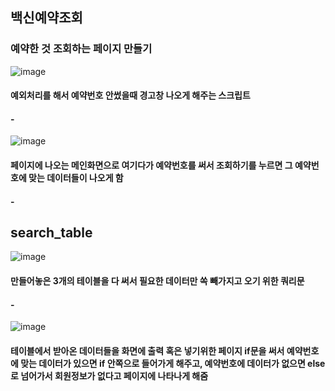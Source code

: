 ## 백신예약조회


### 예약한 것 조회하는 페이지 만들기

![image](https://user-images.githubusercontent.com/102014376/201839428-715ec7ba-dc3d-418f-a9bb-87b06bb7af7e.png)

#### 예외처리를 해서 예약번호 안썼을때 경고창 나오게 해주는 스크립트
#### -
![image](https://user-images.githubusercontent.com/102014376/201839477-eeae7a91-522c-49cd-9785-77fcce285dd7.png)


#### 페이지에 나오는 메인화면으로 여기다가 예약번호를 써서 조회하기를 누르면 그 예약번호에 맞는 데이터들이 나오게 함
#### -

## search_table

![image](https://user-images.githubusercontent.com/102014376/201840020-e1f05322-fa9c-449e-a722-ac1a90b68d7a.png)
#### 만들어놓은 3개의 테이블을 다 써서 필요한 데이터만 쏙 빼가지고  오기 위한 쿼리문
#### -

![image](https://user-images.githubusercontent.com/102014376/201840039-fc47c726-5c29-447e-b34a-6336f2dbb73f.png)
#### 테이블에서 받아온 데이터들을 화면에 출력 혹은 넣기위한 페이지 if문을 써서 예약번호에 맞는 데이터가 있으면 if 안쪽으로 들어가게 해주고, 예약번호에 데이터가 없으면 else로 넘어가서 회원정보가 없다고 페이지에 나타나게 해줌


